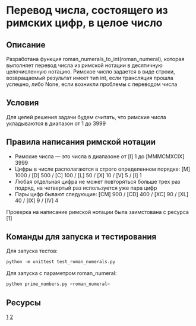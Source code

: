 # Перевод числа, состоящего из римских цифр, в целое число

## Описание

Разработана функция roman_numerals_to_int(roman_numeral), которая выполняет перевод числа из римской нотации в десятичную целочисленную нотацию. Римское число задается в виде строки, возвращаемый результат имеет тип int, если трансляция прошла успешно, либо None, если возникли проблемы с переводом числа

## Условия

Для целей решения задачи будем считать, что римские числа укладываются в диапазон от 1 до 3999

## Правила написания римской нотации

* Римские числа — это числа в диапазоне от [I] 1 до [MMMCMXCIX] 3999
* Цифры в числе располагаются в строго определенном порядке: [M] 1000 / [D] 500 / [C] 100 / [L] 50 / [X] 10 / [V] 5 / [I] 1
* Любая отдельная цифра не может повторяться больше трех раз подряд, на четвертый раз используется уже пара цифр
* Пары цифр бывают следующие: [CM] 900 / [CD] 400 / [XC] 90 / [XL] 40 / [IX] 9 / [IV] 4

Проверка на написание римской нотации была заимстована с ресурса [1]

## Команды для запуска и тестирования

Для запуска тестов:

```python
python -m unittest test_roman_numerals.py
```

Для запуска с параметром roman_numeral:

```python
python prime_numbers.py <roman_numeral>
```

## Ресурсы

[1](https://pythonist.ru/regulyarnoe-vyrazhenie-dlya-proverki-rimskih-chisel-na-python/)
[2](https://ru.wikipedia.org/wiki/%D0%A0%D0%B8%D0%BC%D1%81%D0%BA%D0%B8%D0%B5_%D1%86%D0%B8%D1%84%D1%80%D1%8B)
